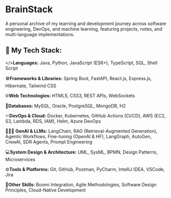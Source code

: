 # BrainStack
A personal archive of my learning and development journey across software engineering, DevOps, and machine learning, featuring projects, notes, and multi-language implementations.

## 📒 My Tech Stack:
</>**Languages:** Java, Python, JavaScript (ES6+), TypeScript, SQL, Shell Script

🛠️**Frameworks & Libraries:** Spring Boot, FastAPI, React.js, Express.js, Hibernate, Tailwind CSS

🌐**Web Technologies:** HTML5, CSS3, REST APIs, WebSockets

💾**Databases:** MySQL, Oracle, PostgreSQL, MongoDB, H2

♾️**DevOps & Cloud:** Docker, Kubernetes, GitHub Actions (CI/CD), AWS (EC2, S3, Lambda, RDS, IAM), Helm, Azure DevOps

🦾🇦🇮 **GenAI & LLMs:** LangChain, RAG (Retrieval-Augmented Generation), Agentic Workflows, Fine-tuning (OpenAI & HF), LangGraph, AutoGen, CrewAI, SDR Agents, Prompt Engineering

💻**System Design & Architecture:** UML, SysML, BPMN, Design Patterns, Microservices

⚙️**Tools & Platforms:** Git, GitHub, Postman, PyCharm, IntelliJ IDEA, VSCode, Jira

🤝**Other Skills:** Boomi Integration, Agile Methodologies, Software Design Principles, Cloud-Native Development
